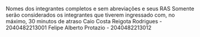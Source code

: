 Nomes dos integrantes completos e sem abreviações e seus RAS
Somente serão considerados os integrantes que tiverem ingressado com, no máximo, 30 minutos de atraso
Caio Costa Reigota Rodrigues - 2040482213001
Felipe Alberto Protazio - 2040482213012
